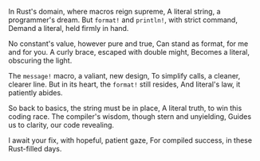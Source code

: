 In Rust's domain, where macros reign supreme,
A literal string, a programmer's dream.
But `format!` and `println!`, with strict command,
Demand a literal, held firmly in hand.

No constant's value, however pure and true,
Can stand as format, for me and for you.
A curly brace, escaped with double might,
Becomes a literal, obscuring the light.

The `message!` macro, a valiant, new design,
To simplify calls, a cleaner, clearer line.
But in its heart, the `format!` still resides,
And literal's law, it patiently abides.

So back to basics, the string must be in place,
A literal truth, to win this coding race.
The compiler's wisdom, though stern and unyielding,
Guides us to clarity, our code revealing.

I await your fix, with hopeful, patient gaze,
For compiled success, in these Rust-filled days.